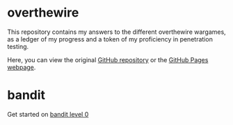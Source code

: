 # overthewire
This repository contains my answers to the different overthewire wargames, as a ledger of my progress and a token of my proficiency in penetration testing.

Here, you can view the original [GitHub repository](https://github.com/simonaertssen/overthewire) or the [GitHub Pages webpage](https://simonaertssen.github.io/overthewire/).

# bandit
Get started on [bandit level 0](bandit/tasks/bandit0.html)
